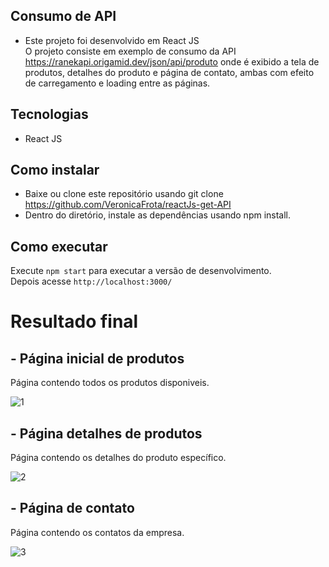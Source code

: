 
## Consumo de API
- Este projeto foi desenvolvido em React JS<br/>
O projeto consiste em exemplo de consumo da API https://ranekapi.origamid.dev/json/api/produto onde é exibido a tela de produtos, detalhes do produto e página de contato, ambas com efeito de carregamento e loading entre as páginas.


## Tecnologias
- React JS

## Como instalar
- Baixe ou clone este repositório usando git clone https://github.com/VeronicaFrota/reactJs-get-API
- Dentro do diretório, instale as dependências usando npm install.


## Como executar
Execute `npm start` para executar a versão de desenvolvimento.<br/>
Depois acesse `http://localhost:3000/`


# Resultado final
## - Página inicial de produtos
Página contendo todos os produtos disponiveis. </br>

![1](https://user-images.githubusercontent.com/14812860/106078746-ab773300-60f2-11eb-9839-7b30d86e2807.png)

## - Página detalhes de produtos
Página contendo os detalhes do produto específico. </br>

![2](https://user-images.githubusercontent.com/14812860/106079154-70293400-60f3-11eb-882e-5aabbb07de09.png)

## - Página de contato
Página contendo os contatos da empresa. </br>

![3](https://user-images.githubusercontent.com/14812860/106079237-98b12e00-60f3-11eb-95d0-4906c9523f4f.png)
 
